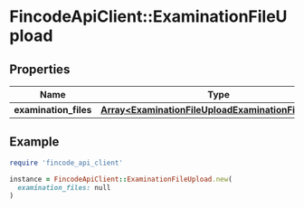 # FincodeApiClient::ExaminationFileUpload

## Properties

| Name | Type | Description | Notes |
| ---- | ---- | ----------- | ----- |
| **examination_files** | [**Array&lt;ExaminationFileUploadExaminationFilesInner&gt;**](ExaminationFileUploadExaminationFilesInner.md) |  | [optional] |

## Example

```ruby
require 'fincode_api_client'

instance = FincodeApiClient::ExaminationFileUpload.new(
  examination_files: null
)
```

